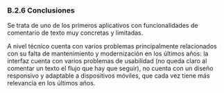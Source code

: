 ### B.2.6 Conclusiones

Se trata de uno de los primeros aplicativos con funcionalidades de comentario de texto muy concretas y limitadas.

A nivel técnico cuenta con varios problemas principalmente relacionados con su falta de mantenimiento y modernización en los últimos años: la interfaz cuenta con varios problemas de usabilidad \(no queda claro al comentar un texto el flujo que hay que seguir\), no cuenta con un diseño responsivo y adaptable a dispositivos móviles, que cada vez tiene más relevancia en los últimos años.





